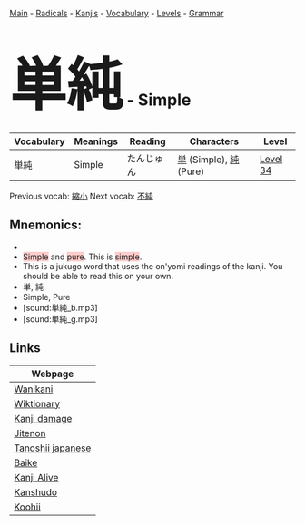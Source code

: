<style> bigfont {font-size: 100px}</style>
[Main](../README.md) -
[Radicals](../radicals.md) -
[Kanjis](../kanjis.md) -
[Vocabulary](../vocabulary.md) -
[Levels](../levels.md) -
[Grammar](../grammar.md)
# <bigfont> 単純</bigfont> - Simple 

| Vocabulary | Meanings | Reading | Characters | Level |
| --- | --- | --- | --- | --- |
| 単純 | Simple | たんじゅん |  [単](../kanjis/単.md) (Simple), [純](../kanjis/純.md) (Pure) | [Level 34](../levels/wk_level34.md) |

Previous vocab: [縮小](縮小.md) Next vocab: [不純](不純.md) 

## Mnemonics:

* 
* <span style="background-color:#ffcccb"> Simple</span> and <span style="background-color:#ffcccb"> pure</span>. This is <span style="background-color:#ffcccb"> simple</span>.
* This is a jukugo word that uses the on'yomi readings of the kanji. You should be able to read this on your own.
* 単, 純
* Simple, Pure
* [sound:単純_b.mp3]
* [sound:単純_g.mp3]


## Links 

| Webpage |
| --- |
| [Wanikani          ](https://www.wanikani.com/kanji/単純) |
| [Wiktionary        ](https://en.wiktionary.org/wiki/単純) |
| [Kanji damage      ](http://www.kanjidamage.com/kanji/search?utf8=✓&q=単純) |
| [Jitenon           ](https://jitenon.com/kanji/単純) |
| [Tanoshii japanese ](https://www.tanoshiijapanese.com/dictionary/kanji.cfm?k=単純) |
| [Baike             ](https://baike.baidu.com/item/単純) |
| [Kanji Alive       ](https://app.kanjialive.com/単純) |
| [Kanshudo          ](https://www.kanshudo.com/searchmn?q=単純) |
| [Koohii            ](https://kanji.koohii.com/study/kanji/単純) |
